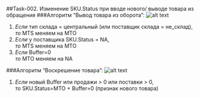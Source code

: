 ##Task-002. Изменение SKU.Status при вводе нового/ выводе товара из обращения
###Алгоритм “Вывод товара из оборота”:
![alt text](http://cs628027.vk.me/v628027613/f1c7/NM1cUPtYNBs.jpg)

1. _Если_ тип склада = центральный (или поставщик склада = не_склад), 
<br>_то_ MTS меняем на MTO
2. _Если_ у поставщика SKU.Status = NA,
<br>_то_ MTS меняем на MTO
3. _Если_ Buffer=0
<br>_то_ MTO меняем на NA

###Алгоритм “Воскрешение товара”:
![alt text](http://cs628027.vk.me/v628027613/f1c0/S_AISRNaZZw.jpg)

1. _Если_ новый Buffer или продажи > 0 или поставки > 0,
<br>_то_ SKU.Status=MTO + Buffer=0 (признак нового товара)
